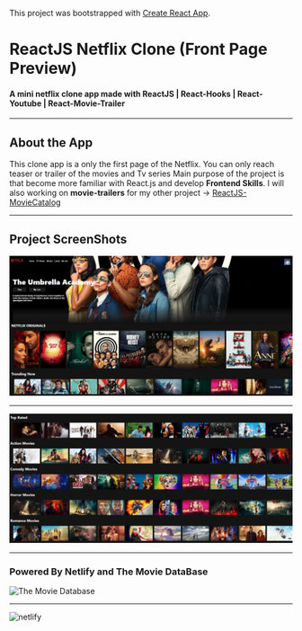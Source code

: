 This project was bootstrapped with [Create React App](https://github.com/facebook/create-react-app).

# ReactJS Netflix Clone (Front Page Preview)

#### A mini netflix clone app made with ReactJS | React-Hooks | React-Youtube | React-Movie-Trailer #####

--- 

## About the App

This clone app is a only the first page of the Netflix. You can only reach teaser or trailer of the movies and Tv series Main purpose of the project is that become more familiar with React.js and develop **Frontend Skills**. I will also working on **movie-trailers** for my other project -> [ReactJS-MovieCatalog](https://github.com/Bgstatic/ReactJS-MovieCatalog)

---

## Project ScreenShots

![Main Page](https://github.com/Bgstatic/ReactJS-Netflix-Clone/blob/master/img/Page1.png)

---

![Page 2](https://github.com/Bgstatic/ReactJS-Netflix-Clone/blob/master/img/Page2.png)

---

### Powered By Netlify and The Movie DataBase ###

![The Movie Database](https://www.underconsideration.com/brandnew/archives/the_movie_db_logo_before_after.png)

---

![netlify](https://blog.back4app.com/wp-content/uploads/2019/11/netlify-alternatives-1140x515.png)


